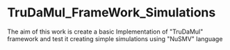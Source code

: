 # TruDaMul_FrameWork_Simulations
The aim of this work is create a basic Implementation of "TruDaMul" framework and test it creating simple simulations using "NuSMV" language
